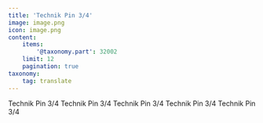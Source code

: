 ```yaml
---
title: 'Technik Pin 3/4'
image: image.png
icon: image.png
content:
    items:
        '@taxonomy.part': 32002
    limit: 12
    pagination: true
taxonomy:
    tag: translate
---
```


Technik Pin 3/4
Technik Pin 3/4
Technik Pin 3/4
Technik Pin 3/4
Technik Pin 3/4
